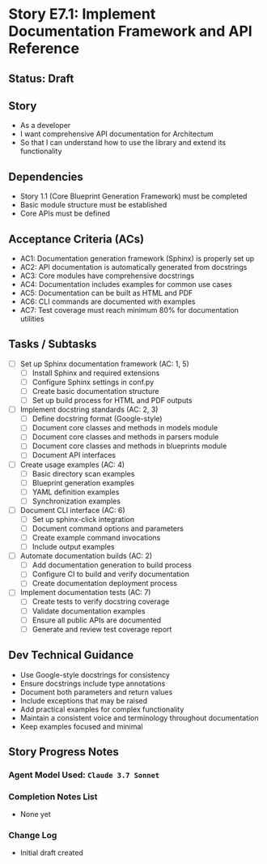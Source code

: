 # Story E7.1: Implement Documentation Framework and API Reference

## Status: Draft

## Story

- As a developer
- I want comprehensive API documentation for Architectum
- So that I can understand how to use the library and extend its functionality

## Dependencies

- Story 1.1 (Core Blueprint Generation Framework) must be completed
- Basic module structure must be established
- Core APIs must be defined

## Acceptance Criteria (ACs)

- AC1: Documentation generation framework (Sphinx) is properly set up
- AC2: API documentation is automatically generated from docstrings
- AC3: Core modules have comprehensive docstrings
- AC4: Documentation includes examples for common use cases
- AC5: Documentation can be built as HTML and PDF
- AC6: CLI commands are documented with examples
- AC7: Test coverage must reach minimum 80% for documentation utilities

## Tasks / Subtasks

- [ ] Set up Sphinx documentation framework (AC: 1, 5)
  - [ ] Install Sphinx and required extensions
  - [ ] Configure Sphinx settings in conf.py
  - [ ] Create basic documentation structure
  - [ ] Set up build process for HTML and PDF outputs
- [ ] Implement docstring standards (AC: 2, 3)
  - [ ] Define docstring format (Google-style)
  - [ ] Document core classes and methods in models module
  - [ ] Document core classes and methods in parsers module
  - [ ] Document core classes and methods in blueprints module
  - [ ] Document API interfaces
- [ ] Create usage examples (AC: 4)
  - [ ] Basic directory scan examples
  - [ ] Blueprint generation examples
  - [ ] YAML definition examples
  - [ ] Synchronization examples
- [ ] Document CLI interface (AC: 6)
  - [ ] Set up sphinx-click integration
  - [ ] Document command options and parameters
  - [ ] Create example command invocations
  - [ ] Include output examples
- [ ] Automate documentation builds (AC: 2)
  - [ ] Add documentation generation to build process
  - [ ] Configure CI to build and verify documentation
  - [ ] Create documentation deployment process
- [ ] Implement documentation tests (AC: 7)
  - [ ] Create tests to verify docstring coverage
  - [ ] Validate documentation examples
  - [ ] Ensure all public APIs are documented
  - [ ] Generate and review test coverage report

## Dev Technical Guidance

- Use Google-style docstrings for consistency
- Ensure docstrings include type annotations
- Document both parameters and return values
- Include exceptions that may be raised
- Add practical examples for complex functionality
- Maintain a consistent voice and terminology throughout documentation
- Keep examples focused and minimal

## Story Progress Notes

### Agent Model Used: `Claude 3.7 Sonnet`

### Completion Notes List
- None yet

### Change Log
- Initial draft created
